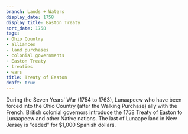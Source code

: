```yaml
---
branch: Lands + Waters
display_date: 1758
display_title: Easton Treaty
sort_date: 1758
tags:
- Ohio Country
- alliances
- land purchases
- colonial governments
- Easton Treaty
- treaties
- wars
title: Treaty of Easton
draft: true
---
```


During the Seven Years' War (1754 to 1763), Lunaapeew who have been forced into the Ohio Country (after the Walking Purchase) ally with the French. British colonial governors introduce the 1758 Treaty of Easton to Lunaapeew and other Native nations. The last of Lunaape land in New Jersey is “ceded” for $1,000 Spanish dollars.
